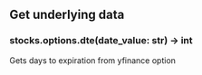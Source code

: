 ## Get underlying data 
### stocks.options.dte(date_value: str) -> int

Gets days to expiration from yfinance option
